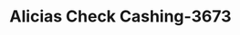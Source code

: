 ---
f_zip-code: 95901
f_state-code: CA
title: Alicias Check Cashing-3673
f_phone: 530-743-6230
f_city-only: Marysville
f_address: 1000 5Th Street Marysville
f_location-unique-id: '3673'
slug: alicias-check-cashing-3673
updated-on: '2024-05-30T13:46:58.046Z'
created-on: '2024-05-30T13:36:59.803Z'
published-on: '2024-05-30T13:54:32.469Z'
f_city-state: cms/city/marysville-ca.md
f_company: cms/company/alicias-check-cashing.md
f_state: cms/state/california.md
layout: '[payday-loan].html'
tags: payday-loan
---